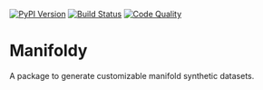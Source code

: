 [![PyPI Version][pypi-image]][pypi-url]
[![Build Status][build-image]][build-url]
[![Code Quality][quality-image]][quality-url]

# Manifoldy

A package to generate customizable manifold synthetic datasets.

[pypi-image]: https://img.shields.io/pypi/v/manifoldy
[pypi-url]: https://pypi.org/project/manifoldy/
[build-image]: https://github.com/KNODIS-Research-Group/manifoldy/actions/workflows/build.yml/badge.svg
[build-url]: https://github.com/KNODIS-Research-Group/manifoldy/actions/workflows/build.yml
[quality-image]: https://api.codeclimate.com/v1/badges/f6a3f424237d92169fc0/maintainability
[quality-url]: https://codeclimate.com/github/KNODIS-Research-Group/manifoldy